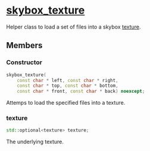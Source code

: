 # [skybox_texture](skybox_texture.hpp)

Helper class to load a set of files into a skybox [texture](../impl/raii/texture.md).

## Members

### Constructor

```cpp
skybox_texture(
	const char * left, const char * right,
	const char * top, const char * bottom,
	const char * front, const char * back) noexcept;
```

Attemps to load the specified files into a texture.

### texture

```cpp
std::optional<texture> texture;
```

The underlying texture.